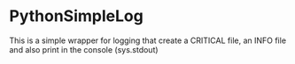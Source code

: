 # PythonSimpleLog

This is a simple wrapper for logging that create a CRITICAL file, an INFO file and also print in the console (sys.stdout)
